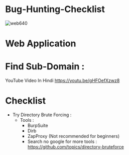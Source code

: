 # Bug-Hunting-Checklist
![web640](https://user-images.githubusercontent.com/59237881/225519816-500cc827-2c7f-42a4-b772-552eb1e6e11e.jpg)
# Web Application

# Find Sub-Domain :
 YouTube Video In Hindi
   https://youtu.be/gHFOefXzwz8
   
# Checklist
* Try Directory Brute Forcing  :
   * Tools :
     * BurpSuite
     * Dirb  
     * ZapProxy (Not recommended for beginners)
     * Search no google for more tools : https://github.com/topics/directory-bruteforce
